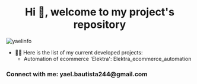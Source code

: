 <h1 align="center">Hi 👋, welcome to my project's repository</h1>

<p align="left"> <img src="https://komarev.com/ghpvc/?username=yaelinfo&label=Profile%20views&color=0e75b6&style=flat" alt="yaelinfo" /> </p>

- 👨‍💻 Here is the list of my current developed projects:
  - Automation of ecommerce 'Elektra': Elektra_ecommerce_automation

<h3 align="left">Connect with me: yael.bautista244@gmail.com</h3>
<p align="left">
</p>
